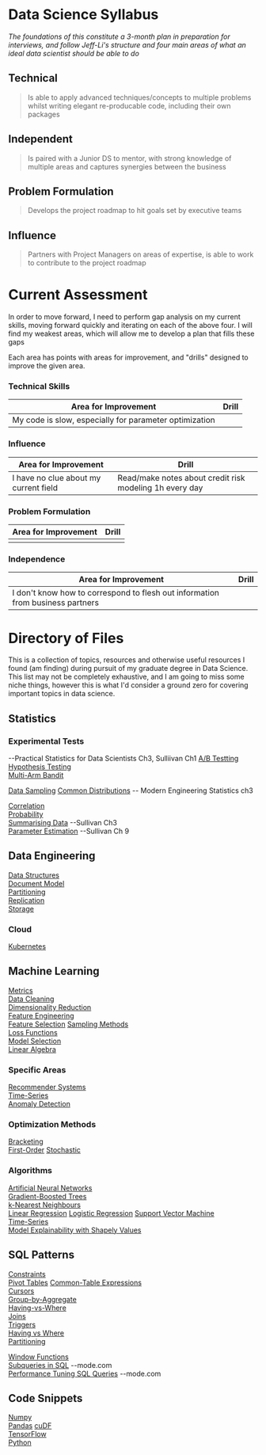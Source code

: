 # Data Science Syllabus
*The foundations of this constitute a 3-month plan in preparation for interviews, and follow Jeff-Li's structure and four main areas of what an ideal data scientist should be able to do*  
## Technical 
> Is able to apply advanced techniques/concepts to multiple problems whilst writing elegant re-producable code, including their own packages

## Independent 
> Is paired with a Junior DS to mentor, with strong knowledge of multiple areas and captures synergies between the business

## Problem Formulation
> Develops the project roadmap to hit goals set by executive teams

## Influence 
> Partners with Project Managers on areas of expertise, is able to work to contribute to the project roadmap

# Current Assessment 
In order to move forward, I need to perform gap analysis on my current skills, moving forward quickly and iterating on each of the above four. I will find my weakest areas, which will allow me to develop a plan that fills these gaps 

Each area has points with areas for improvement, and "drills" designed to improve the given area.

### Technical Skills
| Area for Improvement | Drill |
| --- | --- | 
| My code is slow, especially for parameter optimization | | 

### Influence
| Area for Improvement | Drill |
| --- | --- |
| I have no clue about my current field | Read/make notes about credit risk modeling 1h every day |

### Problem Formulation
| Area for Improvement | Drill |
| --- | --- |
| | |

### Independence
| Area for Improvement | Drill |
| --- | --- |
| I don't know how to correspond to flesh out information from business partners | |


# Directory of Files 
This is a collection of topics, resources and otherwise useful resources I found (am finding) during pursuit of my graduate degree in Data Science. This list may not be completely exhaustive, and I am going to miss some niche things, however this is what I'd consider a ground zero for covering important topics in data science.
## Statistics  
### Experimental Tests 
--Practical Statistics for Data Scientists Ch3, Sulliivan Ch1
[A/B Testting](statistics/experiments/abtesting.md)  
[Hypothesis Testing](statistics/experiments/hypothesis-testing.md)  
[Multi-Arm Bandit](.)

[Data Sampling](statistics/data-sampling.md)
[Common Distributions](statistics/distributions.md)  -- Modern Engineering Statistics ch3 


[Correlation](.)  
[Probability](statistics/probability.md)   
[Summarising Data](statistics/summarising-data.md)  --Sullivan Ch3  
[Parameter Estimation](.)  --Sullivan Ch 9

## Data Engineering  
[Data Structures](data-engineering/data-structures.md)  
[Document Model](data-engineering/document-model.md)  
[Partitioning](data-engineering/partitioning.md)  
[Replication](data-engineering/replication.md)  
[Storage](data-engineering/storage.md)  

### Cloud  
[Kubernetes](data-engineering/containers/kubernetes.md)  

## Machine Learning  
[Metrics](machine-learning/metrics.md)  
[Data Cleaning](machine-learning/data-cleaning.md)  
[Dimensionality Reduction](machine-learning/dim-reduction.md)  
[Feature Engineering](machine-learning/feature-engineering.md)  
[Feature Selection](machine-learning/feature-selection.md)
[Sampling Methods](machine-learning/sampling-methods.md)  
[Loss Functions](machine-learning/loss-functions.md)  
[Model Selection](machine-learning/model-selection.md)  
[Linear Algebra](machine-learning/linear-algebra.md)  

### Specific Areas  
[Recommender Systems](machine-learning/recommender.md)  
[Time-Series](machine-learning/time-series.md)  
[Anomaly Detection](machine-learning/anomaly-detection.md)  

### Optimization Methods  
[Bracketing](machine-learning/optimization/bracketing.md)  
[First-Order](machine-learning/optimization/first-order.md)
[Stochastic](machine-learning/optimization/stochastic.md)

### Algorithms  
[Artificial Neural Networks](machine-learning/algorithms/ann.md)  
[Gradient-Boosted Trees](machine-learning/algorithms/gradient-boosted-tree.md)  
[k-Nearest Neighbours](machine-learning/algorithms/kNN.md)  
[Linear Regression](machine-learning/algorithms/linear-regression.md)
[Logistic Regression](machine-learning/algorithms/logistic-regression.md)
[Support Vector Machine](machine-learning/algorithms/svm.md)  
[Time-Series](machine-learning/time-series.md)  
[Model Explainability with Shapely Values](machine-learning/algorithms/shapely-values-for-explainability.md)  

## SQL Patterns  
[Constraints](sql-patterns/constraints.md)  
[Pivot Tables](sql-patterns/pivot.md)
[Common-Table Expressions](sql-patterns/ctes.md)  
[Cursors](sql-patterns/cursors.md)  
[Group-by-Aggregate](sql-patterns/group-by-agg.md)  
[Having-vs-Where](sql-patterns/having-vs-where.md)  
[Joins](sql-patterns/joins.md)  
[Triggers](sql-patterns/triggers.md)  
[Having vs Where](sql-patterns/having-vs-where.md)  
[Partitioning](sql-patterns/partitioning.md)  

[Window Functions](.)  
[Subqueries in SQL](.) --mode.com  
[Performance Tuning SQL Queries](.) --mode.com  

## Code Snippets
[Numpy](code-snippets/numpy.md)  
[Pandas](code-snippets/pandas.md)
[cuDF](.)  
[TensorFlow](.)  
[Python](.)
